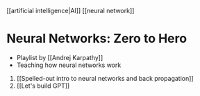[[artificial intelligence|AI]] [[neural network]]

# Neural Networks: Zero to Hero
- Playlist by [[Andrej Karpathy]]
- Teaching how neural networks work

1. [[Spelled-out intro to neural networks and back propagation]]
2. [[Let's build GPT]]